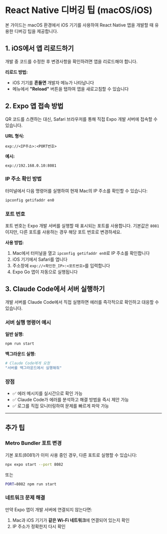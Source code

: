 # React Native 디버깅 팁 (macOS/iOS)

본 가이드는 macOS 환경에서 iOS 기기를 사용하여 React Native 앱을 개발할 때 유용한 디버깅 팁을 제공합니다.

## 1. iOS에서 앱 리로드하기

개발 중 코드를 수정한 후 변경사항을 확인하려면 앱을 리로드해야 합니다.

**리로드 방법:**
- iOS 기기를 **흔들면** 개발자 메뉴가 나타납니다
- 메뉴에서 **"Reload"** 버튼을 탭하여 앱을 새로고침할 수 있습니다

## 2. Expo 앱 접속 방법

QR 코드를 스캔하는 대신, Safari 브라우저를 통해 직접 Expo 개발 서버에 접속할 수 있습니다.

**URL 형식:**
```
exp://<IP주소>:<PORT번호>
```

**예시:**
```
exp://192.168.0.10:8081
```

### IP 주소 확인 방법

터미널에서 다음 명령어를 실행하여 현재 Mac의 IP 주소를 확인할 수 있습니다:

```bash
ipconfig getifaddr en0
```

### 포트 번호

포트 번호는 Expo 개발 서버를 실행할 때 표시되는 포트를 사용합니다. 기본값은 `8081`이지만, 다른 포트를 사용하는 경우 해당 포트 번호로 변경하세요.

**사용 방법:**
1. Mac에서 터미널을 열고 `ipconfig getifaddr en0`로 IP 주소를 확인합니다
2. iOS 기기에서 Safari를 엽니다
3. 주소창에 `exp://<확인한_IP>:<포트번호>`를 입력합니다
4. Expo Go 앱이 자동으로 실행됩니다

## 3. Claude Code에서 서버 실행하기

개발 서버를 Claude Code에서 직접 실행하면 에러를 즉각적으로 확인하고 대응할 수 있습니다.

### 서버 실행 명령어 예시

**일반 실행:**
```bash
npm run start
```

**백그라운드 실행:**
```bash
# Claude Code에게 요청
"서버를 백그라운드에서 실행해줘"
```

### 장점

- ✅ 에러 메시지를 실시간으로 확인 가능
- ✅ Claude Code가 에러를 분석하고 해결 방법을 즉시 제안 가능
- ✅ 로그를 직접 모니터링하여 문제를 빠르게 파악 가능

---

## 추가 팁

### Metro Bundler 포트 변경

기본 포트(8081)가 이미 사용 중인 경우, 다른 포트로 실행할 수 있습니다:

```bash
npx expo start --port 8082
```

또는

```bash
PORT=8082 npm run start
```

### 네트워크 문제 해결

만약 Expo 앱이 개발 서버에 연결되지 않는다면:
1. Mac과 iOS 기기가 **같은 Wi-Fi 네트워크**에 연결되어 있는지 확인
2. IP 주소가 정확한지 다시 확인
